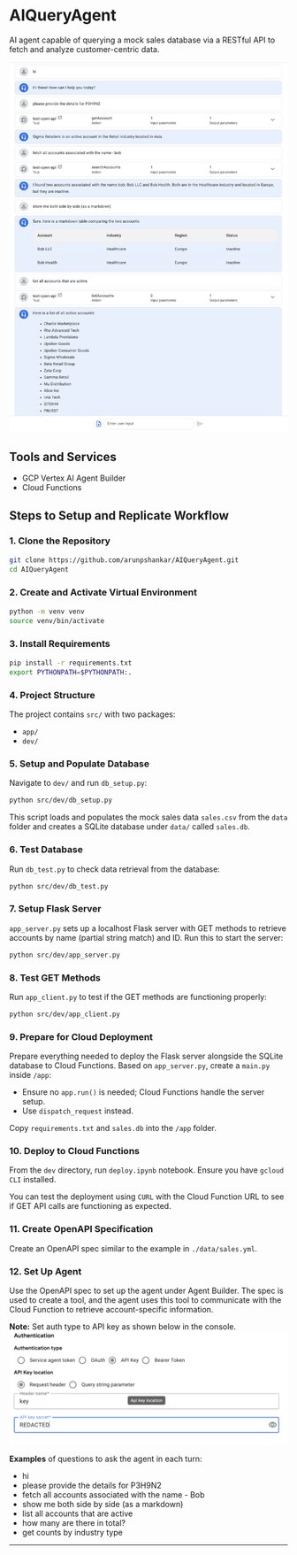 # AIQueryAgent

AI agent capable of querying a mock sales database via a RESTful API to fetch and analyze customer-centric data.

![agent](./img/agent-interaction.png)

## Tools and Services

- GCP Vertex AI Agent Builder
- Cloud Functions

## Steps to Setup and Replicate Workflow

### 1. Clone the Repository

```bash
git clone https://github.com/arunpshankar/AIQueryAgent.git
cd AIQueryAgent
```

### 2. Create and Activate Virtual Environment

```bash
python -m venv venv
source venv/bin/activate
```

### 3. Install Requirements

```bash
pip install -r requirements.txt
export PYTHONPATH=$PYTHONPATH:.
```

### 4. Project Structure

The project contains `src/` with two packages:

- `app/`
- `dev/`

### 5. Setup and Populate Database

Navigate to `dev/` and run `db_setup.py`:

```bash
python src/dev/db_setup.py
```

This script loads and populates the mock sales data `sales.csv` from the `data` folder and creates a SQLite database under `data/` called `sales.db`.

### 6. Test Database

Run `db_test.py` to check data retrieval from the database:

```bash
python src/dev/db_test.py
```

### 7. Setup Flask Server

`app_server.py` sets up a localhost Flask server with GET methods to retrieve accounts by name (partial string match) and ID. Run this to start the server:

```bash
python src/dev/app_server.py
```

### 8. Test GET Methods

Run `app_client.py` to test if the GET methods are functioning properly:

```bash
python src/dev/app_client.py
```

### 9. Prepare for Cloud Deployment

Prepare everything needed to deploy the Flask server alongside the SQLite database to Cloud Functions. Based on `app_server.py`, create a `main.py` inside `/app`:

- Ensure no `app.run()` is needed; Cloud Functions handle the server setup.
- Use `dispatch_request` instead.

Copy `requirements.txt` and `sales.db` into the `/app` folder.

### 10. Deploy to Cloud Functions

From the `dev` directory, run `deploy.ipynb` notebook. Ensure you have `gcloud CLI` installed.

You can test the deployment using `CURL` with the Cloud Function URL to see if GET API calls are functioning as expected.

### 11. Create OpenAPI Specification

Create an OpenAPI spec similar to the example in `./data/sales.yml`.

### 12. Set Up Agent

Use the OpenAPI spec to set up the agent under Agent Builder. The spec is used to create a tool, and the agent uses this tool to communicate with the Cloud Function to retrieve account-specific information.

**Note:** Set auth type to API key as shown below in the console. 
![auth](./img/auth.png)

**Examples** of questions to ask the agent in each turn:

- hi
- please provide the details for P3H9N2
- fetch all accounts associated with the name - Bob
- show me both side by side (as a markdown)
- list all accounts that are active
- how many are there in total?
- get counts by industry type

---